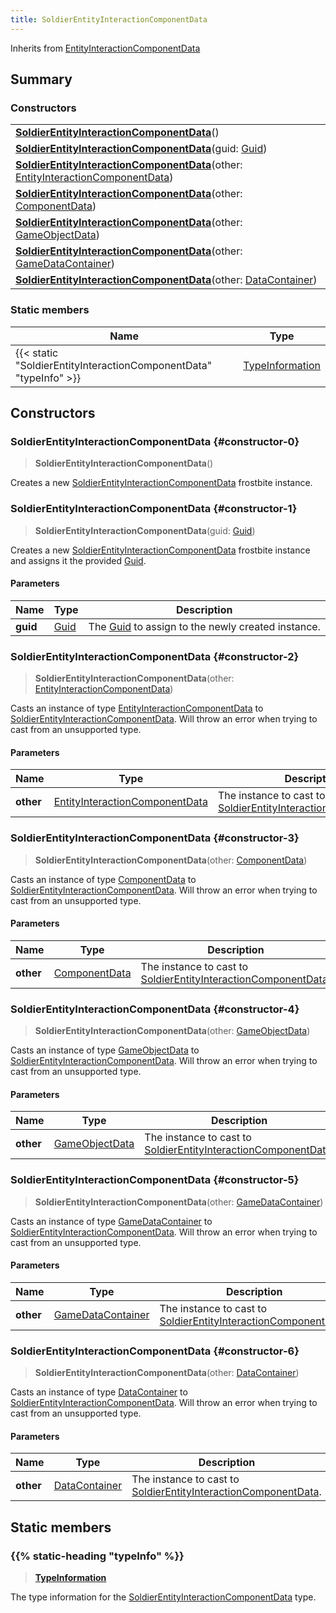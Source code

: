 ```yaml
---
title: SoldierEntityInteractionComponentData
---
```


Inherits from [EntityInteractionComponentData](/vext/ref/fb/entityinteractioncomponentdata)

## Summary

### Constructors

|  |
| --- |
| **[SoldierEntityInteractionComponentData](#constructor-0)**() |
| **[SoldierEntityInteractionComponentData](#constructor-1)**(guid: [Guid](/vext/ref/shared/type/guid)) |
| **[SoldierEntityInteractionComponentData](#constructor-2)**(other: [EntityInteractionComponentData](/vext/ref/fb/entityinteractioncomponentdata)) |
| **[SoldierEntityInteractionComponentData](#constructor-3)**(other: [ComponentData](/vext/ref/fb/componentdata)) |
| **[SoldierEntityInteractionComponentData](#constructor-4)**(other: [GameObjectData](/vext/ref/fb/gameobjectdata)) |
| **[SoldierEntityInteractionComponentData](#constructor-5)**(other: [GameDataContainer](/vext/ref/fb/gamedatacontainer)) |
| **[SoldierEntityInteractionComponentData](#constructor-6)**(other: [DataContainer](/vext/ref/shared/type/datacontainer)) |

### Static members

| Name | Type |
| ---- | ---- |
| {{< static "SoldierEntityInteractionComponentData" "typeInfo" >}} | [TypeInformation](/vext/ref/shared/type/typeinformation) |

## Constructors

### SoldierEntityInteractionComponentData {#constructor-0}

> **SoldierEntityInteractionComponentData**()

Creates a new [SoldierEntityInteractionComponentData](/vext/ref/fb/soldierentityinteractioncomponentdata) frostbite instance.

### SoldierEntityInteractionComponentData {#constructor-1}

> **SoldierEntityInteractionComponentData**(guid: [Guid](/vext/ref/shared/type/guid))

Creates a new [SoldierEntityInteractionComponentData](/vext/ref/fb/soldierentityinteractioncomponentdata) frostbite instance and assigns it the provided [Guid](/vext/ref/shared/type/guid).

#### Parameters

| Name | Type | Description |
| ---- | ---- | ----------- |
| **guid** | [Guid](/vext/ref/shared/type/guid) | The [Guid](/vext/ref/shared/type/guid) to assign to the newly created instance. |

### SoldierEntityInteractionComponentData {#constructor-2}

> **SoldierEntityInteractionComponentData**(other: [EntityInteractionComponentData](/vext/ref/fb/entityinteractioncomponentdata))

Casts an instance of type [EntityInteractionComponentData](/vext/ref/fb/entityinteractioncomponentdata) to [SoldierEntityInteractionComponentData](/vext/ref/fb/soldierentityinteractioncomponentdata). Will throw an error when trying to cast from an unsupported type.

#### Parameters

| Name | Type | Description |
| ---- | ---- | ----------- |
| **other** | [EntityInteractionComponentData](/vext/ref/fb/entityinteractioncomponentdata) | The instance to cast to [SoldierEntityInteractionComponentData](/vext/ref/fb/soldierentityinteractioncomponentdata). |

### SoldierEntityInteractionComponentData {#constructor-3}

> **SoldierEntityInteractionComponentData**(other: [ComponentData](/vext/ref/fb/componentdata))

Casts an instance of type [ComponentData](/vext/ref/fb/componentdata) to [SoldierEntityInteractionComponentData](/vext/ref/fb/soldierentityinteractioncomponentdata). Will throw an error when trying to cast from an unsupported type.

#### Parameters

| Name | Type | Description |
| ---- | ---- | ----------- |
| **other** | [ComponentData](/vext/ref/fb/componentdata) | The instance to cast to [SoldierEntityInteractionComponentData](/vext/ref/fb/soldierentityinteractioncomponentdata). |

### SoldierEntityInteractionComponentData {#constructor-4}

> **SoldierEntityInteractionComponentData**(other: [GameObjectData](/vext/ref/fb/gameobjectdata))

Casts an instance of type [GameObjectData](/vext/ref/fb/gameobjectdata) to [SoldierEntityInteractionComponentData](/vext/ref/fb/soldierentityinteractioncomponentdata). Will throw an error when trying to cast from an unsupported type.

#### Parameters

| Name | Type | Description |
| ---- | ---- | ----------- |
| **other** | [GameObjectData](/vext/ref/fb/gameobjectdata) | The instance to cast to [SoldierEntityInteractionComponentData](/vext/ref/fb/soldierentityinteractioncomponentdata). |

### SoldierEntityInteractionComponentData {#constructor-5}

> **SoldierEntityInteractionComponentData**(other: [GameDataContainer](/vext/ref/fb/gamedatacontainer))

Casts an instance of type [GameDataContainer](/vext/ref/fb/gamedatacontainer) to [SoldierEntityInteractionComponentData](/vext/ref/fb/soldierentityinteractioncomponentdata). Will throw an error when trying to cast from an unsupported type.

#### Parameters

| Name | Type | Description |
| ---- | ---- | ----------- |
| **other** | [GameDataContainer](/vext/ref/fb/gamedatacontainer) | The instance to cast to [SoldierEntityInteractionComponentData](/vext/ref/fb/soldierentityinteractioncomponentdata). |

### SoldierEntityInteractionComponentData {#constructor-6}

> **SoldierEntityInteractionComponentData**(other: [DataContainer](/vext/ref/shared/type/datacontainer))

Casts an instance of type [DataContainer](/vext/ref/shared/type/datacontainer) to [SoldierEntityInteractionComponentData](/vext/ref/fb/soldierentityinteractioncomponentdata). Will throw an error when trying to cast from an unsupported type.

#### Parameters

| Name | Type | Description |
| ---- | ---- | ----------- |
| **other** | [DataContainer](/vext/ref/shared/type/datacontainer) | The instance to cast to [SoldierEntityInteractionComponentData](/vext/ref/fb/soldierentityinteractioncomponentdata). |

## Static members

### {{% static-heading "typeInfo" %}}

> **[TypeInformation](/vext/ref/shared/type/typeinformation)**

The type information for the [SoldierEntityInteractionComponentData](/vext/ref/fb/soldierentityinteractioncomponentdata) type.

